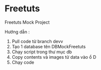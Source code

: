 # Freetuts
Freetuts Mock Project


Hướng dẫn : 
1. Pull code từ branch devv
2. Tạo 1 database tên DBMockFreetuts
3. Chạy script trong thư mục db
4. Copy contents và images từ data vào ổ D
5. Chạy code

